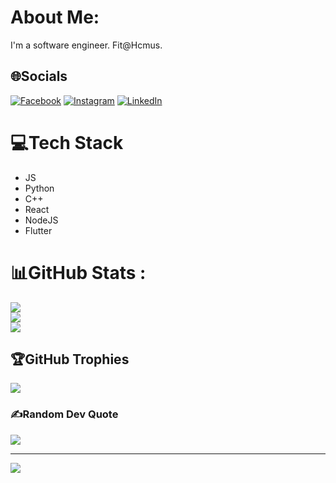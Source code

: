 # About Me:
I'm a software engineer. 
Fit@Hcmus.

## 🌐Socials
[![Facebook](https://img.shields.io/badge/Facebook-%231877F2.svg?logo=Facebook&logoColor=white)](https://facebook.com/lhs.64) [![Instagram](https://img.shields.io/badge/Instagram-%23E4405F.svg?logo=Instagram&logoColor=white)](https://www.instagram.com/lhs.64/) [![LinkedIn](https://img.shields.io/badge/LinkedIn-%230077B5.svg?logo=linkedin&logoColor=white)](https://www.linkedin.com/in/sang-le-ba4a02233/) 

# 💻Tech Stack
- JS
- Python
- C++
- React
- NodeJS
- Flutter
# 📊GitHub Stats :
![](https://github-readme-stats.vercel.app/api?username=LHSang6403&theme=radical&hide_border=true&include_all_commits=true&count_private=false)<br/>
![](https://github-readme-streak-stats.herokuapp.com/?user=LHSang6403&theme=radical&hide_border=true)<br/>
![](https://github-readme-stats.vercel.app/api/top-langs/?username=LHSang6403&theme=radical&hide_border=true&include_all_commits=true&count_private=false&layout=compact)

## 🏆GitHub Trophies
![](https://github-trophies.vercel.app/?username=LHSang6403&theme=dracula&no-frame=true&no-bg=true&margin-w=4)

### ✍️Random Dev Quote
![](https://quotes-github-readme.vercel.app/api?type=horizontal&theme=radical)

---
[![](https://visitcount.itsvg.in/api?id=LHSang6403&icon=0&color=0)](https://visitcount.itsvg.in)
